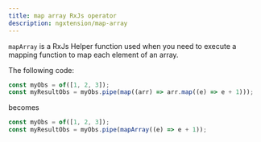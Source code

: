 ```yaml
---
title: map array RxJs operator
description: ngxtension/map-array
---
```


`mapArray` is a RxJs Helper function used when you need to execute a mapping function to map each element of an array.

The following code:

```ts
const myObs = of([1, 2, 3]);
const myResultObs = myObs.pipe(map((arr) => arr.map((e) => e + 1)));
```

becomes

```ts
const myObs = of([1, 2, 3]);
const myResultObs = myObs.pipe(mapArray((e) => e + 1));
```
